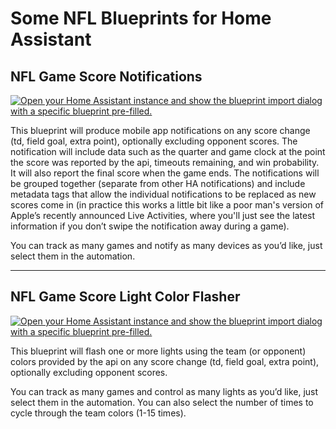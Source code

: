# Some NFL Blueprints for Home Assistant

## NFL Game Score Notifications
[![Open your Home Assistant instance and show the blueprint import dialog with a specific blueprint pre-filled.](https://my.home-assistant.io/badges/blueprint_import.svg)](https://my.home-assistant.io/redirect/blueprint_import/?blueprint_url=https%3A%2F%2Fgithub.com%2Fzacs%2Fha-nfl%2Fblob%2Fmaster%2Fblueprints%2Fnfl-game-score-notifications.yaml)

This blueprint will produce mobile app notifications on any score change (td, field goal, extra point), optionally excluding opponent scores. The notification will include data such as the quarter and game clock at the point the score was reported by the api, timeouts remaining, and win probability. It will also report the final score when the game ends. The notifications will be grouped together (separate from other HA notifications) and include metadata tags that allow the individual notifications to be replaced as new scores come in (in practice this works a little bit like a poor man's version of Apple’s recently announced Live Activities, where you'll just see the latest information if you don’t swipe the notification away during a game).

You can track as many games and notify as many devices as you’d like, just select them in the automation.

---

## NFL Game Score Light Color Flasher
[![Open your Home Assistant instance and show the blueprint import dialog with a specific blueprint pre-filled.](https://my.home-assistant.io/badges/blueprint_import.svg)](https://my.home-assistant.io/redirect/blueprint_import/?blueprint_url=https%3A%2F%2Fgithub.com%2Fzacs%2Fha-nfl%2Fblob%2Fmaster%2Fblueprints%2Fnfl-game-score-lights.yaml)

This blueprint will flash one or more lights using the team (or opponent) colors provided by the api on any score change (td, field goal, extra point), optionally excluding opponent scores.

You can track as many games and control as many lights as you’d like, just select them in the automation.  You can also select the number of times to cycle through the team colors (1-15 times).
